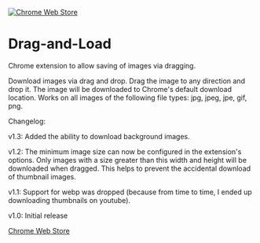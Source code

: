 [![Chrome Web Store](https://img.shields.io/chrome-web-store/d/ogabdhanjefggbdoiifeekocmdkmbhob.svg)]()

# Drag-and-Load
Chrome extension to allow saving of images via dragging.

Download images via drag and drop. Drag the image to any direction and drop it.
The image will be downloaded to Chrome's default download location.
Works on all images of the following file types: jpg, jpeg, jpe, gif, png.

Changelog:

v1.3:
Added the ability to download background images.

v1.2:
The minimum image size can now be configured in the extension's options. Only images with a size greater than this width and height will be downloaded when dragged.
This helps to prevent the accidental download of thumbnail images.

v1.1:
Support for webp was dropped (because from time to time, I ended up downloading thumbnails on youtube).

v1.0:
Initial release

[Chrome Web Store](https://chrome.google.com/webstore/detail/drag-and-load/ogabdhanjefggbdoiifeekocmdkmbhob)

